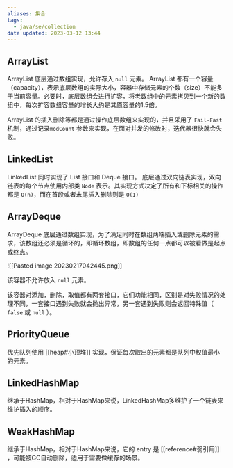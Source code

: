 ```yaml
---
aliases: 集合
tags:
  - java/se/collection
date updated: 2023-03-12 13:44
---
```


## ArrayList

ArrayList 底层通过数组实现，允许存入 `null` 元素。 ArrayList 都有一个容量（capacity），表示底层数组的实际大小，容器中存储元素的个数（size）不能多于当前容量。必要时，底层数组会进行扩容，将老数组中的元素拷贝到一个新的数组中，每次扩容数组容量的增长大约是其原容量的1.5倍。

ArrayList 的插入删除等都是通过操作底层数组来实现的，并且采用了 `Fail-Fast` 机制，通过记录`modCount` 参数来实现，在面对并发的修改时，迭代器很快就会失败。

## LinkedList

LinkedList 同时实现了 List 接口和 Deque 接口。 底层通过双向链表实现，双向链表的每个节点使用内部类 `Node` 表示。其实现方式决定了所有和下标相关的操作都是 `O(n)`，而在首段或者末尾插入删除则是 `O(1)`

## ArrayDeque

ArrayDeque 底层通过数组实现，为了满足同时在数组两端插入或删除元素的需求，该数组还必须是循环的，即循环数组，即数组的任何一点都可以被看做是起点或终点。

![[Pasted image 20230217042445.png]]

该容器不允许放入 `null` 元素。

该容器对添加，删除，取值都有两套接口，它们功能相同，区别是对失败情况的处理不同，一套接口遇到失败就会抛出异常，另一套遇到失败则会返回特殊值（ `false` 或 `null` ）。

## PriorityQueue

优先队列使用 [[heap#小顶堆]] 实现，保证每次取出的元素都是队列中权值最小的元素。

## LinkedHashMap

继承于HashMap，相对于HashMap来说，LinkedHashMap多维护了一个链表来维护插入的顺序。

## WeakHashMap

继承于HashMap，相对于HashMap来说，它的 entry 是 [[reference#弱引用]] ，可能被GC自动删除，适用于需要做缓存的场景。
